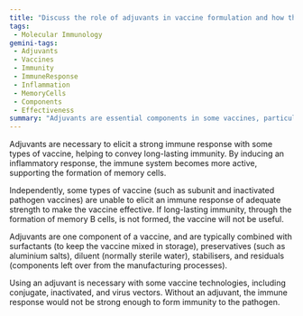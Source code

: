 ```yaml
---
title: "Discuss the role of adjuvants in vaccine formulation and how they impact the immune response."
tags:
 - Molecular Immunology
gemini-tags:
 - Adjuvants
 - Vaccines
 - Immunity
 - ImmuneResponse
 - Inflammation
 - MemoryCells
 - Components
 - Effectiveness
summary: "Adjuvants are essential components in some vaccines, particularly those using subunit, inactivated pathogen, conjugate, or virus vector technologies, because they boost the immune response and ensure the development of long-lasting immunity by inducing inflammation and promoting memory cell formation."
---
```

Adjuvants are necessary to elicit a strong immune response with some types of vaccine, helping to convey long-lasting immunity. By inducing an inflammatory response, the immune system becomes more active, supporting the formation of memory cells. 

Independently, some types of vaccine (such as subunit and inactivated pathogen vaccines) are unable to elicit an immune response of adequate strength to make the vaccine effective. If long-lasting immunity, through the formation of memory B cells, is not formed, the vaccine will not be useful. 

Adjuvants are one component of a vaccine, and are typically combined with surfactants (to keep the vaccine mixed in storage), preservatives (such as aluminium salts), diluent (normally sterile water), stabilisers, and residuals (components left over from the manufacturing processes). 

Using an adjuvant is necessary with some vaccine technologies, including conjugate, inactivated, and virus vectors. Without an adjuvant, the immune response would not be strong enough to form immunity to the pathogen.